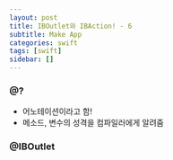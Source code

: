 ```yaml
---
layout: post
title: IBOutlet와 IBAction! - 6
subtitle: Make App
categories: swift
tags: [swift]
sidebar: []
---
```



### @?

- 어노테이션이라고 함!
- 메소드, 변수의 성격을 컴파일러에게 알려줌


### @IBOutlet
